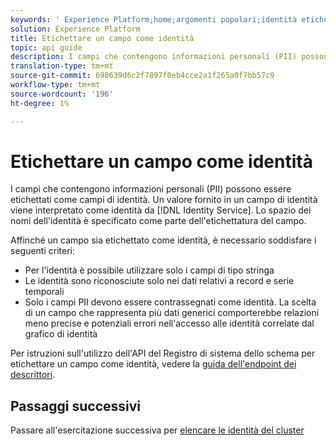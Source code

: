 ```yaml
---
keywords: ' Experience Platform;home;argomenti popolari;identità etichetta'
solution: Experience Platform
title: Etichettare un campo come identità
topic: api guide
description: I campi che contengono informazioni personali (PII) possono essere etichettati come campi di identità. Un valore fornito in un campo di identità viene interpretato come identità dal servizio identità. Lo spazio dei nomi dell'identità è specificato come parte dell'etichettatura del campo.
translation-type: tm+mt
source-git-commit: 698639d6c2f7897f0eb4cce2a1f265a0f7bb57c9
workflow-type: tm+mt
source-wordcount: '196'
ht-degree: 1%

---
```



# Etichettare un campo come identità

I campi che contengono informazioni personali (PII) possono essere etichettati come campi di identità. Un valore fornito in un campo di identità viene interpretato come identità da [!DNL Identity Service]. Lo spazio dei nomi dell&#39;identità è specificato come parte dell&#39;etichettatura del campo.

Affinché un campo sia etichettato come identità, è necessario soddisfare i seguenti criteri:

- Per l&#39;identità è possibile utilizzare solo i campi di tipo stringa
- Le identità sono riconosciute solo nei dati relativi a record e serie temporali
- Solo i campi PII devono essere contrassegnati come identità. La scelta di un campo che rappresenta più dati generici comporterebbe relazioni meno precise e potenziali errori nell&#39;accesso alle identità correlate dal grafico di identità

Per istruzioni sull&#39;utilizzo dell&#39;API del Registro di sistema dello schema per etichettare un campo come identità, vedere la [guida dell&#39;endpoint dei descrittori](../../xdm/api/descriptors.md#create).

## Passaggi successivi

Passare all&#39;esercitazione successiva per [elencare le identità del cluster](./list-cluster-identites.md)